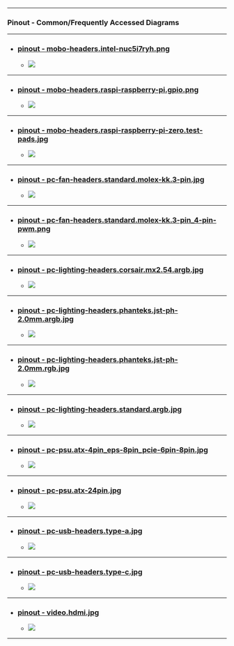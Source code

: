 <!-- ------------------------------------------------------------ ---

This file (on GitHub):   https://github.com/mcavallo-git/Coding/tree/main/pinouts/README.md

--- ------------------------------------------------------------- -->

***

### Pinout - Common/Frequently Accessed Diagrams

***

- ### [pinout - mobo-headers.intel-nuc5i7ryh.png](https://www.intel.com/content/www/us/en/support/articles/000006933/intel-nuc.html)
  - <img src="https://github.com/mcavallo-git/Coding/raw/main/pinouts/pinout - mobo-headers.intel-nuc5i7ryh.png" />

***

- ### [pinout - mobo-headers.raspi-raspberry-pi.gpio.png](https://www.raspberrypi.com/documentation/computers/raspberry-pi.html)
  - <img src="https://github.com/mcavallo-git/Coding/raw/main/pinouts/pinout - mobo-headers.raspi-raspberry-pi.gpio.png" />

***

- ### [pinout - mobo-headers.raspi-raspberry-pi-zero.test-pads.jpg](https://www.raspberrypi.com/documentation/computers/raspberry-pi.html)
  - <img src="https://github.com/mcavallo-git/Coding/raw/main/pinouts/pinout - mobo-headers.raspi-raspberry-pi-zero.test-pads.jpg" />

***

- ### [pinout - pc-fan-headers.standard.molex-kk.3-pin.jpg](https://www.dell.com/community/image/serverpage/image-id/8636i1F8E1EC34080C415?v=1.0)
  - <img src="https://github.com/mcavallo-git/Coding/raw/main/pinouts/pinout - pc-fan-headers.standard.molex-kk.3-pin.jpg" />

***

- ### [pinout - pc-fan-headers.standard.molex-kk.3-pin_4-pin-pwm.png](https://www.arctic.de/us/faq/detail/what-is-the-pin-assignment)
  - <img src="https://github.com/mcavallo-git/Coding/raw/main/pinouts/pinout - pc-fan-headers.standard.molex-kk.3-pin_4-pin-pwm.png" />

***

- ### [pinout - pc-lighting-headers.corsair.mx2.54.argb.jpg](https://github.com/mcavallo-git/Coding/blob/main/README.md)
  - <img src="https://github.com/mcavallo-git/Coding/raw/main/pinouts/pinout - pc-lighting-headers.corsair.mx2.54.argb.jpg" />

***

- ### [pinout - pc-lighting-headers.phanteks.jst-ph-2.0mm.argb.jpg](https://github.com/mcavallo-git/Coding/blob/main/README.md)
  - <img src="https://github.com/mcavallo-git/Coding/raw/main/pinouts/pinout - pc-lighting-headers.phanteks.jst-ph-2.0mm.argb.jpg" />

***

- ### [pinout - pc-lighting-headers.phanteks.jst-ph-2.0mm.rgb.jpg](https://github.com/mcavallo-git/Coding/blob/main/README.md)
  - <img src="https://github.com/mcavallo-git/Coding/raw/main/pinouts/pinout - pc-lighting-headers.phanteks.jst-ph-2.0mm.rgb.jpg" />

***

- ### [pinout - pc-lighting-headers.standard.argb.jpg](https://www.instructables.com/Arduino-Controlled-ARGB-LED-Fan)
  - <img src="https://github.com/mcavallo-git/Coding/raw/main/pinouts/pinout - pc-lighting-headers.standard.argb.jpg" />

***

- ### [pinout - pc-psu.atx-4pin_eps-8pin_pcie-6pin-8pin.jpg](https://electronics.stackexchange.com/q/465726)
  - <img src="https://github.com/mcavallo-git/Coding/raw/main/pinouts/pinout - pc-psu.atx-4pin_eps-8pin_pcie-6pin-8pin.jpg" />

***

- ### [pinout - pc-psu.atx-24pin.jpg](https://www.lifewire.com/thmb/6YH6BMOfXnyhMgxQ-qU8yIOFqP4=/2200x1467/filters:fill(auto,1)/atx-24-pin-12v-power-supply-pinout-2624578-bd809482596447b7afa7c63232719560.png)
  - <img src="https://github.com/mcavallo-git/Coding/raw/main/pinouts/pinout - pc-psu.atx-24pin.jpg" />

***

- ### [pinout - pc-usb-headers.type-a.jpg](https://i.stack.imgur.com/3ybBV.jpg)
  - <img src="https://github.com/mcavallo-git/Coding/raw/main/pinouts/pinout - pc-usb-headers.type-a.jpg" />

***

- ### [pinout - pc-usb-headers.type-c.jpg](https://en.wikipedia.org/wiki/USB#Connector_type_quick_reference)
  - <img src="https://github.com/mcavallo-git/Coding/raw/main/pinouts/pinout - pc-usb-headers.type-c.jpg" />

***

- ### [pinout - video.hdmi.jpg](https://www.veritlabs.com/itresources/diagrams/hdmi_pinout.gif)
  - <img src="pinout - video.hdmi.jpg" />

***